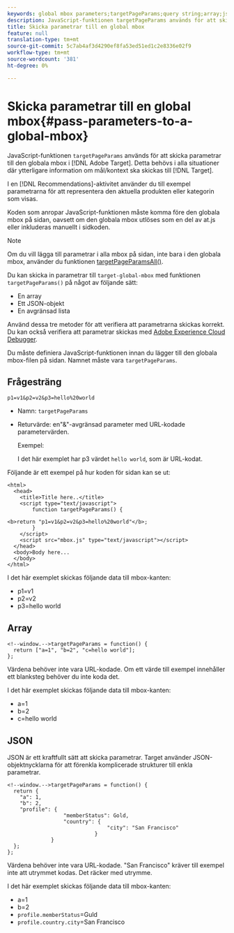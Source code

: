 ```yaml
---
keywords: global mbox parameters;targetPageParams;query string;array;json;dtm;dynamic tag management
description: JavaScript-funktionen targetPageParams används för att skicka parametrar till den globala mbox-filen. Detta är nödvändigt i alla situationer där ytterligare information om målinriktning/sammanhang ska skickas till Adobe Target.
title: Skicka parametrar till en global mbox
feature: null
translation-type: tm+mt
source-git-commit: 5c7ab4af3d4290ef8fa53ed51ed1c2e8336e02f9
workflow-type: tm+mt
source-wordcount: '381'
ht-degree: 0%

---
```



# Skicka parametrar till en global mbox{#pass-parameters-to-a-global-mbox}

JavaScript-funktionen `targetPageParams` används för att skicka parametrar till den globala mbox i [!DNL Adobe Target]. Detta behövs i alla situationer där ytterligare information om mål/kontext ska skickas till [!DNL Target].

I en [!DNL Recommendations]-aktivitet använder du till exempel parametrarna för att representera den aktuella produkten eller kategorin som visas.

Koden som anropar JavaScript-funktionen måste komma före den globala mbox på sidan, oavsett om den globala mbox utlöses som en del av at.js eller inkluderas manuellt i sidkoden.

>[!NOTE]
>
>Om du vill lägga till parametrar i alla mbox på sidan, inte bara i den globala mbox, använder du funktionen [targetPageParamsAll()](/help/c-implementing-target/c-implementing-target-for-client-side-web/targetpageparamsall.md).

Du kan skicka in parametrar till `target-global-mbox` med funktionen `targetPageParams()` på något av följande sätt:

* En array
* Ett JSON-objekt
* En avgränsad lista

Använd dessa tre metoder för att verifiera att parametrarna skickas korrekt. Du kan också verifiera att parametrar skickas med [Adobe Experience Cloud Debugger](https://experienceleague.adobe.com/docs/debugger/using/experience-cloud-debugger.html).

Du måste definiera JavaScript-funktionen innan du lägger till den globala mbox-filen på sidan. Namnet måste vara `targetPageParams`.

## Frågesträng

```
p1=v1&p2=v2&p3=hello%20world
```

* Namn: `targetPageParams`
* Returvärde: en&quot;&amp;&quot;-avgränsad parameter med URL-kodade parametervärden.

   Exempel:

   I det här exemplet har p3 värdet `hello world`, som är URL-kodat.

Följande är ett exempel på hur koden för sidan kan se ut:

```
<html> 
  <head> 
    <title>Title here..</title> 
    <script type="text/javascript"> 
        function targetPageParams() { 
           
<b>return "p1=v1&p2=v2&p3=hello%20world"</b>; 
        } 
    </script> 
    <script src="mbox.js" type="text/javascript"></script> 
  </head> 
  <body>Body here... 
  </body> 
</html>
```

I det här exemplet skickas följande data till mbox-kanten:

* p1=v1
* p2=v2
* p3=hello world

## Array

```
<!--window.-->targetPageParams = function() { 
  return ["a=1", "b=2", "c=hello world"]; 
}; 
```

Värdena behöver inte vara URL-kodade. Om ett värde till exempel innehåller ett blanksteg behöver du inte koda det.

I det här exemplet skickas följande data till mbox-kanten:

* a=1
* b=2
* c=hello world

## JSON

JSON är ett kraftfullt sätt att skicka parametrar. Target använder JSON-objektnycklarna för att förenkla komplicerade strukturer till enkla parametrar.

```
<!--window.-->targetPageParams = function() { 
  return { 
    "a": 1, 
    "b": 2, 
    "profile": { 
                  "memberStatus": Gold, 
                  "country": { 
                                "city": "San Francisco" 
                            } 
              } 
  }; 
}; 
```

Värdena behöver inte vara URL-kodade. &quot;San Francisco&quot; kräver till exempel inte att utrymmet kodas. Det räcker med utrymme.

I det här exemplet skickas följande data till mbox-kanten:

* a=1
* b=2
* `profile.memberStatus`=Guld
* `profile.country.city`=San Francisco